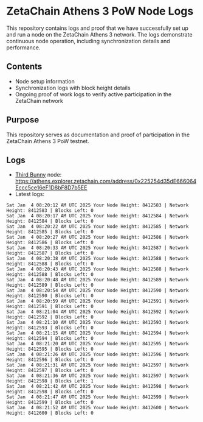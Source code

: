 # ZetaChain Athens 3 PoW Node Logs
This repository contains logs and proof that we have successfully set up and run a node on the ZetaChain Athens 3 network. The logs demonstrate continuous node operation, including synchronization details and performance.

## Contents
- Node setup information
- Synchronization logs with block height details
- Ongoing proof of work logs to verify active participation in the ZetaChain network

## Purpose
This repository serves as documentation and proof of participation in the ZetaChain Athens 3 PoW testnet.

## Logs

- [Third Bunny](https://thirdbunny.xyz/) node: https://athens.explorer.zetachain.com/address/0x225254d35dE666064Eccc5ce16eF1D8bF8D7b5EE
- Latest logs:
```
Sat Jan  4 08:20:12 AM UTC 2025 Your Node Height: 8412583 | Network Height: 8412583 | Blocks Left: 0
Sat Jan  4 08:20:17 AM UTC 2025 Your Node Height: 8412584 | Network Height: 8412584 | Blocks Left: 0
Sat Jan  4 08:20:22 AM UTC 2025 Your Node Height: 8412585 | Network Height: 8412585 | Blocks Left: 0
Sat Jan  4 08:20:27 AM UTC 2025 Your Node Height: 8412586 | Network Height: 8412586 | Blocks Left: 0
Sat Jan  4 08:20:33 AM UTC 2025 Your Node Height: 8412587 | Network Height: 8412587 | Blocks Left: 0
Sat Jan  4 08:20:38 AM UTC 2025 Your Node Height: 8412588 | Network Height: 8412588 | Blocks Left: 0
Sat Jan  4 08:20:43 AM UTC 2025 Your Node Height: 8412588 | Network Height: 8412588 | Blocks Left: 0
Sat Jan  4 08:20:48 AM UTC 2025 Your Node Height: 8412589 | Network Height: 8412589 | Blocks Left: 0
Sat Jan  4 08:20:54 AM UTC 2025 Your Node Height: 8412590 | Network Height: 8412590 | Blocks Left: 0
Sat Jan  4 08:20:59 AM UTC 2025 Your Node Height: 8412591 | Network Height: 8412591 | Blocks Left: 0
Sat Jan  4 08:21:04 AM UTC 2025 Your Node Height: 8412592 | Network Height: 8412592 | Blocks Left: 0
Sat Jan  4 08:21:10 AM UTC 2025 Your Node Height: 8412593 | Network Height: 8412593 | Blocks Left: 0
Sat Jan  4 08:21:15 AM UTC 2025 Your Node Height: 8412594 | Network Height: 8412594 | Blocks Left: 0
Sat Jan  4 08:21:20 AM UTC 2025 Your Node Height: 8412595 | Network Height: 8412595 | Blocks Left: 0
Sat Jan  4 08:21:26 AM UTC 2025 Your Node Height: 8412596 | Network Height: 8412596 | Blocks Left: 0
Sat Jan  4 08:21:31 AM UTC 2025 Your Node Height: 8412597 | Network Height: 8412597 | Blocks Left: 0
Sat Jan  4 08:21:36 AM UTC 2025 Your Node Height: 8412597 | Network Height: 8412598 | Blocks Left: 1
Sat Jan  4 08:21:42 AM UTC 2025 Your Node Height: 8412598 | Network Height: 8412598 | Blocks Left: 0
Sat Jan  4 08:21:47 AM UTC 2025 Your Node Height: 8412599 | Network Height: 8412599 | Blocks Left: 0
Sat Jan  4 08:21:52 AM UTC 2025 Your Node Height: 8412600 | Network Height: 8412600 | Blocks Left: 0
```
